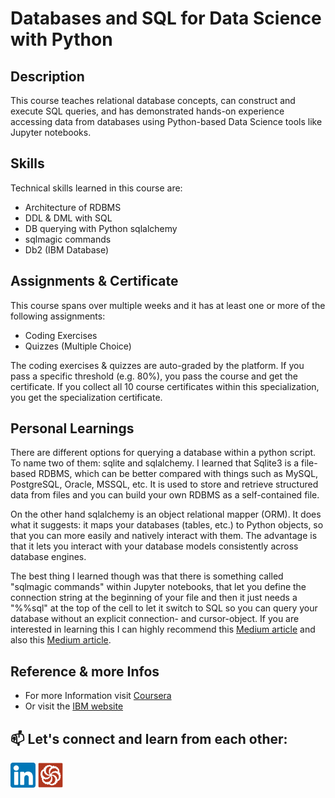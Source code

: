 # Databases and SQL for Data Science with Python

## Description
This course teaches relational database concepts, can construct and execute SQL queries, and has demonstrated hands-on experience accessing data from databases using Python-based Data Science tools like Jupyter notebooks.

## Skills
Technical skills learned in this course are:
- Architecture of RDBMS
- DDL & DML with SQL
- DB querying with Python sqlalchemy
- sqlmagic commands
- Db2 (IBM Database)

## Assignments & Certificate
This course spans over multiple weeks and it has at least one or more of the following assignments:
- Coding Exercises
- Quizzes (Multiple Choice)

The coding exercises & quizzes are auto-graded by the platform. If you pass a specific threshold (e.g. 80%), you pass the course and get the certificate. If you collect all 10 course certificates within this specialization, you get the specialization certificate.

## Personal Learnings
There are different options for querying a database within a python script. To name two of them: sqlite and sqlalchemy. I learned that Sqlite3 is a file-based RDBMS, which can be better compared with things such as MySQL, PostgreSQL, Oracle, MSSQL, etc. It is used to store and retrieve structured data from files and you can build your own RDBMS as a self-contained file.

On the other hand sqlalchemy is an object relational mapper (ORM). It does what it suggests: it maps your databases (tables, etc.) to Python objects, so that you can more easily and natively interact with them. The advantage is that it lets you interact with your database models consistently across database engines.

The best thing I learned though was that there is something called "sqlmagic commands" within Jupyter notebooks, that let you define the connection string at the beginning of your file and then it just needs a "%%sql" at the top of the cell to let it switch to SQL so you can query your database without an explicit connection- and cursor-object. If you are interested in learning this I can highly recommend this [Medium article](https://towardsdatascience.com/jupyter-magics-with-sql-921370099589) and also this [Medium article](https://www.datacamp.com/community/tutorials/sql-interface-within-jupyterlab).

## Reference & more Infos
- For more Information visit [Coursera](https://www.coursera.org/learn/sql-data-science?specialization=ibm-data-science)
- Or visit the [IBM website](https://www.ibm.com/training/badge/ff3074d8-7d2a-4167-aba7-af9c47e9a990)

## 📫 Let's connect and learn from each other:

[<img src="https://github.com/kevin-goetz/kevin-goetz/blob/main/LinkedIn Logo.png" height="40em" align="center" alt="Connect with Me on LinkedIn" title="Connect with Me on LinkedIn"/>](https://linkedin.com/in/kgötz) [<img src="https://github.com/kevin-goetz/kevin-goetz/blob/main/Codewars Logo.svg" height="40em" align="center" alt="Connect with Me on Codewars" title="Connect with Me on Codewars"/>](https://www.codewars.com/users/kevin-goetz)


